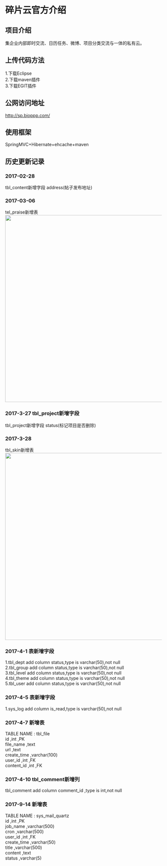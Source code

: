 # 碎片云官方介绍

## 项目介绍
集企业内部即时交流、日历任务、微博、项目分类交流与一体的私有云。

## 上传代码方法
1.下载Eclipse<br/>
2.下载maven插件<br/>
3.下载EGIT插件<br/>

## 公网访问地址
<a href="http://sp.bioppp.com/">http://sp.bioppp.com/</a><br/>

## 使用框架
SpringMVC+Hibernate+ehcache+maven

## 历史更新记录

### 2017-02-28
tbl_content新增字段 address(帖子发布地址)
### 2017-03-06 
tel_praise新增表<br/>
<img src="http://git.oschina.net/uploads/images/2017/0306/190048_e9d18380_803453.png" width="600" /><br/>

### 2017-3-27 tbl_project新增字段
tbl_project新增字段 status(标记项目是否删除)

### 2017-3-28 
tbl_skin新增表<br/>
<img src="http://git.oschina.net/uploads/images/2017/0328/090426_afd8df83_803453.png" width="600" /><br/>

### 2017-4-1 表新增字段
1.tbl_dept add column status,type is varchar(50),not null <br/>
2.tbl_group add column status,type is varchar(50),not null <br/>
3.tbl_level add column status,type is varchar(50),not null <br/>
4.tbl_theme add column status,type is varchar(50),not null <br/>
5.tbl_user add column status,type is varchar(50),not null <br/>

### 2017-4-5 表新增字段
1.sys_log add column is_read,type is varchar(50),not null <br/>

### 2017-4-7 新增表
TABLE NAME : tbl_file <br/>
id ,int ,PK <br/>
file_name ,text <br/>
url ,text <br/>
create_time ,varchar(100) <br/>
user_id ,int ,FK <br/>
content_id ,int ,FK <br/>

### 2017-4-10 tbl_comment新增列
tbl_comment add column comment_id ,type is int,not null <br/>

### 2017-9-14 新增表
TABLE NAME : sys_mail_quartz <br/>
id ,int ,PK <br/>
job_name ,varchar(500) <br/>
cron ,varchar(500) <br/>
user_id ,int ,FK <br/>
create_time ,varchar(50) <br/>
title ,varchar(500) <br/>
content ,text <br/>
status ,varchar(5) <br/>
